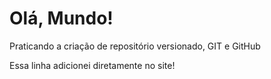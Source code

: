 # Olá, Mundo!
 Praticando a criação de repositório versionado, GIT e GitHub

Essa linha adicionei diretamente no site!
